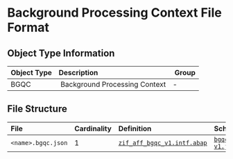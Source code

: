 # Background Processing Context File Format

## Object Type Information

Object Type | Description | Group
:--- | :--- | :---
BGQC | Background Processing Context | -

## File Structure

File | Cardinality | Definition | Schema | Example
:--- | :---  | :--- | :--- | :---
`<name>.bgqc.json` | 1 | [`zif_aff_bgqc_v1.intf.abap`](./type/zif_aff_bgqc_v1.intf.abap) | [`bgqc-v1.json`](./bgqc-v1.json) | [`z_aff_bgqc_example.bgqc.json`](./examples/z_aff_bgqc_example.bgqc.json)
